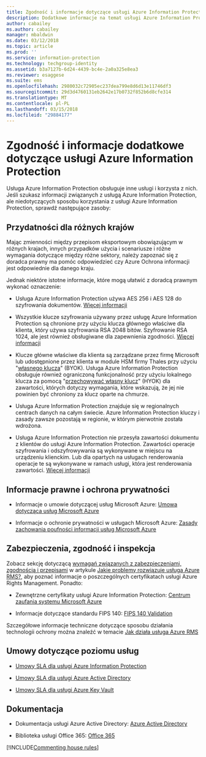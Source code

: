```yaml
---
title: Zgodność i informacje dotyczące usługi Azure Information Protection
description: Dodatkowe informacje na temat usługi Azure Information Protection dotyczące na przykład kwestii prawnych, zgodności i umów SLA.
author: cabailey
ms.author: cabailey
manager: mbaldwin
ms.date: 03/12/2018
ms.topic: article
ms.prod: ''
ms.service: information-protection
ms.technology: techgroup-identity
ms.assetid: b3a7127b-6d24-4439-bc4e-2a0a325e8ea3
ms.reviewer: esaggese
ms.suite: ems
ms.openlocfilehash: 2980032c72905ec237dea799e8d6d13e11746df3
ms.sourcegitcommit: 29d3d4760131eb2642e17b0732f852b6d8cfe314
ms.translationtype: MT
ms.contentlocale: pl-PL
ms.lasthandoff: 03/15/2018
ms.locfileid: "29884177"
---
```

# <a name="compliance-and-supporting-information-for-azure-information-protection"></a>Zgodność i informacje dodatkowe dotyczące usługi Azure Information Protection

Usługa Azure Information Protection obsługuje inne usługi i korzysta z nich. Jeśli szukasz informacji związanych z usługą Azure Information Protection, ale niedotyczących sposobu korzystania z usługi Azure Information Protection, sprawdź następujące zasoby:

## <a name="suitability-for-different-countries"></a>Przydatności dla różnych krajów

Mając zmienności między przepisom eksportowym obowiązującym w różnych krajach, innych przypadków użycia i scenariusze i różne wymagania dotyczące między różne sektory, należy zapoznać się z doradca prawny ma pomóc odpowiedzieć czy Azure Ochrona informacji jest odpowiednie dla danego kraju.

Jednak niektóre istotne informacje, które mogą ułatwić z doradcą prawnym wykonać oznaczenie:

- Usługa Azure Information Protection używa AES 256 i AES 128 do szyfrowania dokumentów. [Więcej informacji](../understand-explore/how-does-it-work.md#cryptographic-controls-used-by-azure-rms-algorithms-and-key-lengths)

- Wszystkie klucze szyfrowania używany przez usługę Azure Information Protection są chronione przy użyciu klucza głównego właściwe dla klienta, który używa szyfrowania RSA 2048 bitów. Szyfrowanie RSA 1024, ale jest również obsługiwane dla zapewnienia zgodności. [Więcej informacji](../understand-explore/how-does-it-work.md#cryptographic-controls-used-by-azure-rms-algorithms-and-key-lengths)

- Klucze główne właściwe dla klienta są zarządzane przez firmę Microsoft lub udostępnione przez klienta w module HSM firmy Thales przy użyciu "[własnego klucza](../plan-design/plan-implement-tenant-key.md)" (BYOK). Usługa Azure Information Protection obsługuje również ograniczoną funkcjonalność przy użyciu lokalnego klucza za pomocą "[przechowywać własny klucz](../deploy-use/configure-adrms-restrictions.md)" (HYOK) dla zawartości, których dotyczy wymagania, które wskazują, że jej nie powinien być chroniony za klucz oparte na chmurze.

- Usługa Azure Information Protection znajduje się w regionalnych centrach danych na całym świecie. Azure Information Protection kluczy i zasady zawsze pozostają w regionie, w którym pierwotnie została wdrożona.
 
- Usługa Azure Information Protection nie przesyła zawartości dokumentu z klientów do usługi Azure Information Protection. Zawartości operacje szyfrowania i odszyfrowywania są wykonywane w miejscu na urządzeniu klienckim. Lub dla opartych na usługach renderowania operacje te są wykonywane w ramach usługi, która jest renderowania zawartości. [Więcej informacji](../understand-explore/how-does-it-work.md)

## <a name="legal-and-privacy"></a>Informacje prawne i ochrona prywatności

- Informacje o umowie dotyczącej usług Microsoft Azure: [Umowa dotycząca usług Microsoft Azure](http://azure.microsoft.com/support/legal/subscription-agreement/)

- Informacje o ochronie prywatności w usługach Microsoft Azure: [Zasady zachowania poufności informacji usług Microsoft Azure](http://azure.microsoft.com/support/legal/privacy-statement/)

## <a name="security-compliance-and-auditing"></a>Zabezpieczenia, zgodność i inspekcja

Zobacz sekcję dotyczącą [wymagań związanych z zabezpieczeniami, zgodnością i przepisami](../understand-explore/azure-rms-problems-it-solves.md#security-compliance-and-regulatory-requirements) w artykule [Jakie problemy rozwiązuje usługa Azure RMS?](../understand-explore/azure-rms-problems-it-solves.md), aby poznać informacje o poszczególnych certyfikatach usługi Azure Rights Management. Ponadto:

- Zewnętrzne certyfikaty usługi Azure Information Protection: [Centrum zaufania systemu Microsoft Azure](http://azure.microsoft.com/support/trust-center/)

- Informacje dotyczące standardu FIPS 140: [FIPS 140 Validation](https://technet.microsoft.com/library/security/cc750357.aspx)

Szczegółowe informacje techniczne dotyczące sposobu działania technologii ochrony można znaleźć w temacie [Jak działa usługa Azure RMS](../understand-explore/how-does-it-work.md) 

## <a name="service-level-agreements"></a>Umowy dotyczące poziomu usług

- [Umowy SLA dla usługi Azure Information Protection](https://azure.microsoft.com/support/legal/sla/information-protection/v1_0/)

- [Umowy SLA dla usługi Azure Active Directory](https://azure.microsoft.com/en-us/support/legal/sla/active-directory/v1_0/)

- [Umowy SLA dla usługi Azure Key Vault](https://azure.microsoft.com/en-us/support/legal/sla/key-vault/v1_0/)

## <a name="documentation"></a>Dokumentacja

- Dokumentacja usługi Azure Active Directory: [Azure Active Directory](/active-directory/)

- Biblioteka usługi Office 365: [Office 365](http://technet.microsoft.com/library/dn127064%28v=office.14%29.aspx)

[!INCLUDE[Commenting house rules](../includes/houserules.md)]
